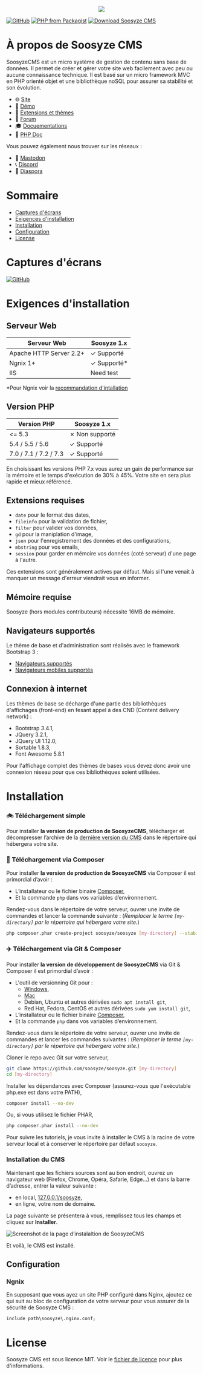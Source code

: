 <p align="center"><a href="https://soosyze.com/" rel="noopener" target="_blank"><img src="https://soosyze.com/assets/files/logo/soosyze-name.png"></a></p>

[![GitHub](https://img.shields.io/github/license/soosyze/soosyze.svg)](https://github.com/soosyze/soosyze/blob/master/LICENSE "LICENSE")
[![PHP from Packagist](https://img.shields.io/badge/php-%3E%3D5.4-blue.svg)](/README.md#version-php "PHP version 5.4 minimum")
[![Download Soosyze CMS](https://img.shields.io/badge/download-releases%20latest-blue.svg)](https://github.com/soosyze/soosyze/releases/latest/download/soosyze.zip "Download Soosyze CMS")

# À propos de Soosyze CMS

SoosyzeCMS est un micro système de gestion de contenu sans base de données. Il permet de créer et gérer votre site web facilement avec peu ou aucune connaissance technique. Il est basé sur un micro framework MVC en PHP orienté objet et une bibliothèque noSQL pour assurer sa stabilité et son évolution.

* :globe_with_meridians: [Site](https://soosyze.com)
* :eyes: [Démo](https://demo.soosyze.com)
* :dizzy: [Extensions et thèmes](https://github.com/soosyze-extension)
* :speech_balloon: [Forum](https://community.soosyze.com)
* :mortar_board: [Docuementations](https://github.com/soosyze/documentations)
* :green_book: [PHP Doc](https://api.soosyze.com)

Vous pouvez également nous trouver sur les réseaux :

* :busts_in_silhouette: [Mastodon](https://mamot.fr/@soosyze)
* :telephone_receiver: [Discord](https://discordapp.com/invite/parFfTt)
* :newspaper: [Diaspora](https://framasphere.org/people/10978ab0dd6301362e322a0000053625)

# Sommaire

* [Captures d'écrans](#captures-décrans)
* [Exigences d'installation](#exigences-dinstallation)
* [Installation](#installation)
* [Configuration](#configuration)
* [License](#license)

# Captures d'écrans

[![GitHub](https://soosyze.com/assets/files/screen/devices-accueil.png)](https://soosyze.com/#screenshot)

# Exigences d'installation

## Serveur Web

| Serveur Web                | Soosyze 1.x    |
|----------------------------|----------------|
| Apache HTTP Server 2.2+    | ✓ Supporté     |
| Ngnix 1+                   | ✓ Supporté*    |
| IIS                        | Need test      |

*Pour Ngnix voir la [recommandation d'intallation](#ngnix)

## Version PHP

| Version PHP                | Soosyze 1.x    |
|----------------------------|----------------|
| <= 5.3                     | ✗ Non supporté |
| 5.4 / 5.5 / 5.6            | ✓ Supporté     |
| 7.0 / 7.1 / 7.2 / 7.3      | ✓ Supporté     |

En choisissant les versions PHP 7.x vous aurez un gain de performance sur la mémoire et le temps d'exécution de 30% à 45%. Votre site en sera plus rapide et mieux référencé.

## Extensions requises

* `date` pour le format des dates,
* `fileinfo` pour la validation de fichier,
* `filter` pour valider vos données,
* `gd` pour la maniplation d'image,
* `json` pour l'enregistrement des données et des configurations,
* `mbstring` pour vos emails,
* `session` pour garder en mémoire vos données (coté serveur) d'une page à l'autre.

Ces extensions sont généralement actives par défaut. Mais si l'une venait à manquer un message d'erreur viendrait vous en informer.

## Mémoire requise

Soosyze (hors modules contributeurs) nécessite 16MB de mémoire.

## Navigateurs supportés

Le thème de base et d'administration sont réalisés avec le framework Bootstrap 3 :
* [Navigateurs supportés](https://getbootstrap.com/docs/3.3/getting-started/#desktop-browsers)
* [Navigateurs mobiles supportés](https://getbootstrap.com/docs/3.3/getting-started/#mobile-devices)

## Connexion à internet

Les thèmes de base se décharge d'une partie des bibliothèques d'affichages (front-end) en fesant appel à des CND (Content delivery network) :

* Bootstrap 3.4.1,
* JQuery 3.2.1,
* JQuery UI 1.12.0,
* Sortable 1.8.3,
* Font Awesome 5.8.1

Pour l'affichage complet des thèmes de bases vous devez donc avoir une connexion réseau pour que ces bibliothèques soient utilisées.

# Installation

### :bike: Téléchargement simple

Pour installer **la version de production de SoosyzeCMS**, télécharger et décompresser l’archive de la [dernière version du CMS](https://github.com/soosyze/soosyze/releases/latest/download/soosyze.zip) dans le répertoire qui hébergera votre site.

### :car: Téléchargement via Composer

Pour installer **la version de production de SoosyzeCMS** via Composer il est primordial d’avoir :

* L’installateur ou le fichier binaire [Composer](https://getcomposer.org/download/),
* Et la commande `php` dans vos variables d’environnement.

Rendez-vous dans le répertoire de votre serveur, ouvrer une invite de commandes et lancer la commande suivante :
(*Remplacer le terme `[my-directory]` par le répertoire qui hébergera votre site.*)

```sh
php composer.phar create-project soosyze/soosyze [my-directory] --stability=alpha --no-dev
```

### :airplane: Téléchargement via Git & Composer

Pour installer **la version de développement de SoosyzeCMS** via Git & Composer il est primordial d’avoir :

* L'outil de versionning Git pour :
  * [Windows](https://gitforwindows.org/),
  * [Mac](http://sourceforge.net/projects/git-osx-installer/)
  * Debian, Ubuntu et autres dérivées `sudo apt install git`,
  * Red Hat, Fedora, CentOS et autres dérivées `sudo yum install git`,
* L’installateur ou le fichier binaire [Composer](https://getcomposer.org/download/),
* Et la commande `php` dans vos variables d’environnement.

Rendez-vous dans le répertoire de votre serveur, ouvrer une invite de commandes et lancer les commandes suivantes :
(*Remplacer le terme `[my-directory]` par le répertoire qui hébergera votre site.*)

Cloner le repo avec Git sur votre serveur,
```sh
git clone https://github.com/soosyze/soosyze.git [my-directory]
cd [my-directory]
```

Installer les dépendances avec Composer (assurez-vous que l'exécutable php.exe est dans votre PATH),
```sh
composer install --no-dev
```

Ou, si vous utilisez le fichier PHAR,
```sh
php composer.phar install --no-dev
```

Pour suivre les tutoriels, je vous invite à installer le CMS à la racine de votre serveur local et à conserver le répertoire par défaut `soosyze`.

### Installation du CMS

Maintenant que les fichiers sources sont au bon endroit, ouvrez un navigateur web (Firefox, Chrome, Opéra, Safarie, Edge…) et dans la barre d’adresse, entrer la valeur suivante :

*   en local, [127.0.0.1/soosyze](http://127.0.0.1/soosyze),
*   en ligne, votre nom de domaine.

La page suivante se présentera à vous, remplissez tous les champs et cliquez sur **Installer**.

![Screenshot de la page d’instalaltion de SoosyzeCMS](https://soosyze.com/assets/files/screen/install-desktop.png)

Et voilà, le CMS est installé.

## Configuration

### Ngnix

En supposant que vous ayez un site PHP configuré dans Nginx, ajoutez ce qui suit au bloc de configuration de votre serveur pour vous assurer de la sécurité de Soosyze CMS :

```
include path\soosyze\.nginx.conf;
```

# License

Soosyze CMS est sous licence MIT. Voir le [fichier de licence](https://github.com/soosyze/soosyze/blob/master/LICENSE "LICENSE") pour plus d'informations.